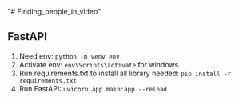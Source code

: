 "# Finding_people_in_video" 

## FastAPI

1. Need env: `python -m venv env`
2. Activate env: `env\Scripts\activate` for windows
3. Run requirements.txt to install all library needed: `pip install -r requirements.txt`
4. Run FastAPI: `uvicorn app.main:app --reload`
